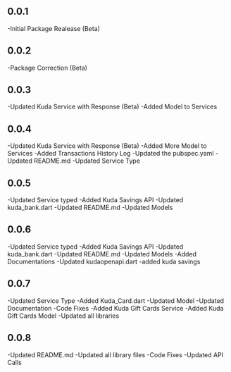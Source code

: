 ## 0.0.1
-Initial Package Realease (Beta)

## 0.0.2
-Package Correction (Beta)

## 0.0.3
-Updated Kuda Service with Response (Beta)
-Added Model to Services

## 0.0.4
-Updated Kuda Service with Response (Beta)
-Added More Model to Services
-Added Transactions History Log
-Updated the pubspec.yaml
-Updated README.md
-Updated Service Type

## 0.0.5
-Updated Service typed
-Added Kuda Savings API
-Updated kuda_bank.dart
-Updated README.md
-Updated Models

## 0.0.6
-Updated Service typed
-Added Kuda Savings API
-Updated kuda_bank.dart
-Updated README.md
-Updated Models
-Added Documentations
-Updated kudaopenapi.dart
-added kuda savings

## 0.0.7
-Updated Service Type
-Added Kuda_Card.dart
-Updated Model
-Updated Documentation
-Code Fixes
-Added Kuda Gift Cards Service
-Added Kuda Gift Cards Model
-Updated all libraries

## 0.0.8
-Updated README.md
-Updated all library files
-Code Fixes
-Updated API Calls

